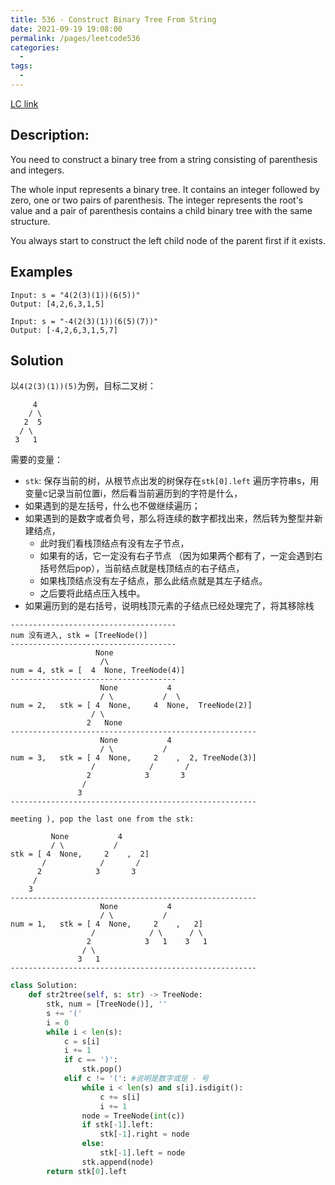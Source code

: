 ```yaml
---
title: 536 - Construct Binary Tree From String
date: 2021-09-19 19:08:00
permalink: /pages/leetcode536
categories:
  - 
tags:
  - 
---
```

[LC link](https://leetcode.com/problems/construct-binary-tree-from-string/)
## Description:
You need to construct a binary tree from a string consisting of parenthesis and integers.

The whole input represents a binary tree. It contains an integer followed by zero, one or two pairs of parenthesis. The integer represents the root's value and a pair of parenthesis contains a child binary tree with the same structure.

You always start to construct the left child node of the parent first if it exists.


## Examples
```
Input: s = "4(2(3)(1))(6(5))"
Output: [4,2,6,3,1,5]

Input: s = "-4(2(3)(1))(6(5)(7))"
Output: [-4,2,6,3,1,5,7]
```
## Solution
以`4(2(3)(1))(5)`为例，目标二叉树：
```
     4
    / \
   2  5
  / \
 3   1
```
需要的变量：  
- `stk`: 保存当前的树，从根节点出发的树保存在`stk[0].left`
遍历字符串s，用变量c记录当前位置i，然后看当前遍历到的字符是什么，
- 如果遇到的是左括号，什么也不做继续遍历；
- 如果遇到的是数字或者负号，那么将连续的数字都找出来，然后转为整型并新建结点，
    - 此时我们看栈顶结点有没有左子节点，
    - 如果有的话，它一定没有右子节点 （因为如果两个都有了，一定会遇到右括号然后pop），当前结点就是栈顶结点的右子结点，
    - 如果栈顶结点没有左子结点，那么此结点就是其左子结点。
    - 之后要将此结点压入栈中。
- 如果遍历到的是右括号，说明栈顶元素的子结点已经处理完了，将其移除栈
```
-------------------------------------
num 没有进入, stk = [TreeNode()]
-------------------------------------
                   None       
                    /\           
num = 4, stk = [  4  None, TreeNode(4)]
-------------------------------------
                    None           4      
                    / \           /  \     
num = 2,   stk = [ 4  None,     4  None,  TreeNode(2)]
                  / \       
                 2   None
-------------------------------------------------------
                    None           4      
                    / \           /       
num = 3,   stk = [ 4  None,     2    ,  2, TreeNode(3)]
                  /            /       / 
                 2            3       3
                /   
               3 
-------------------------------------------------------

meeting ), pop the last one from the stk:

         None           4      
         / \           /       
stk = [ 4  None,     2    ,  2]
       /            /       / 
      2            3       3
     /   
    3 
-------------------------------------------------------
                    None           4      
                    / \           /       
num = 1,   stk = [ 4  None,     2    ,   2]
                  /            / \      / \
                 2            3   1    3   1
                / \  
               3   1 
-------------------------------------------------------            
```

```python
class Solution:
    def str2tree(self, s: str) -> TreeNode:
        stk, num = [TreeNode()], ''
        s += '('
        i = 0
        while i < len(s):
            c = s[i]
            i += 1
            if c == ')':
                stk.pop()
            elif c != '(': #说明是数字或是 - 号
                while i < len(s) and s[i].isdigit():
                    c += s[i]
                    i += 1
                node = TreeNode(int(c))
                if stk[-1].left:
                    stk[-1].right = node
                else:
                    stk[-1].left = node
                stk.append(node)
        return stk[0].left          
```